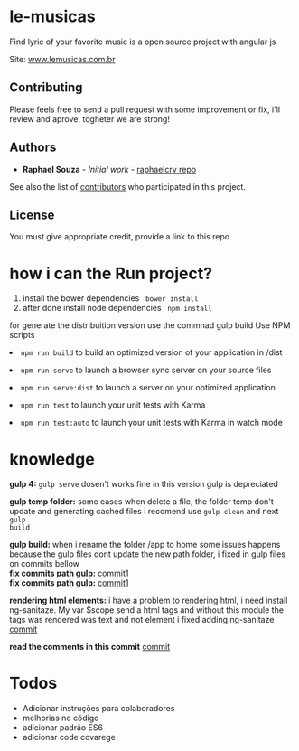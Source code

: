 # le-musicas
Find lyric of your favorite music is a open source project with angular js

Site: www.lemusicas.com.br

<h2>Contributing</h2>
Please feels free to send a pull request with some improvement or fix, i'll review and aprove, togheter we are strong!

## Authors

* **Raphael Souza** - *Initial work* - [raphaelcrv repo](https://github.com/raphaelcrv)

See also the list of [contributors](https://github.com/raphaelcrv/le-musicas/blob/master/contribuited) who participated in this project.

## License

You must give appropriate credit, provide a link to this repo


# how i can  the Run project? 

1. install the bower dependencies <code> bower install </code> <br>
2. after done install node dependencies <code> npm install </code>

for generate the distribuition version use the commnad gulp build
Use NPM scripts
<li>
<code>npm run build</code> to build an optimized version of your application in /dist</p>
</li>
<li>
<code>npm run serve</code> to launch a browser sync server on your source files</p>
</li>
<li>
<code>npm run serve:dist</code> to launch a server on your optimized application</p>
</li>
<li>
<code>npm run test</code> to launch your unit tests with Karma</p>
</li>
<li>
<code>npm run test:auto</code> to launch your unit tests with Karma in watch mode</p>

# knowledge
 <b>gulp 4:</b> <code>gulp serve</code> dosen't works fine in this version gulp is depreciated</p>
 <b>gulp temp folder:</b> some cases when delete a file, the folder temp don't update and generating cached files i recomend use <code>gulp clean</code> and next <code>gulp build</code></p>

<b>gulp build:</b> when i rename the folder /app to home some issues happens because the gulp files dont update the new path folder, i fixed in gulp files on commits bellow</br>
<b>fix commits path gulp:</b> <a href="https://bitbucket.org/raphaelcrv/le-musicas/commits/d7c1f6542290e5035acc7901ee36770252b663af"/>commit1</a></br>
<b>fix commits path gulp:</b> <a href="https://bitbucket.org/raphaelcrv/le-musicas/commits/bff8b316b26dc717b3b088b00892cebcc814a57e"/>commit1</a></br></p>
 <b>rendering html elements:</b> i have a problem to rendering html, i need install ng-sanitaze. My var $scope send a html tags and without this module the tags was rendered was text and not element i fixed adding ng-sanitaze <a href="https://bitbucket.org/raphaelcrv/le-musicas/commits/23b95cd936c2ca7609df34bedef790e0740303e6">commit</a>

<b>read the comments in this commit</b> <a href="https://bitbucket.org/raphaelcrv/le-musicas/commits/d9dbec88d59a3c7e28283f7cc9405fc914ad301a">commit</a>

# Todos
- Adicionar instruções para colaboradores
- melhorias no código
- adicionar padrão ES6
- adicionar code covarege
